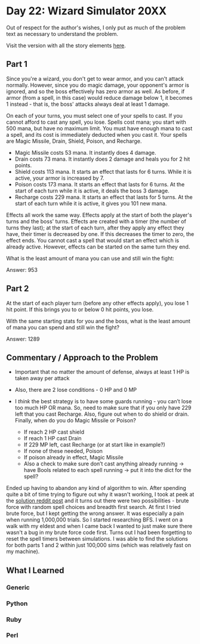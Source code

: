 # Day 22: Wizard Simulator 20XX

Out of respect for the author's wishes, I only put as much of the problem text as necessary to understand the problem.

Visit the version with all the story elements [here](https://adventofcode.com/2015/day/22).

## Part 1
Since you're a wizard, you don't get to wear armor, and you can't attack normally. However, since you do magic damage, your opponent's armor is ignored, and so the boss effectively has zero armor as well. As before, if armor (from a spell, in this case) would reduce damage below 1, it becomes 1 instead - that is, the boss' attacks always deal at least 1 damage.

On each of your turns, you must select one of your spells to cast. If you cannot afford to cast any spell, you lose. Spells cost mana; you start with 500 mana, but have no maximum limit. You must have enough mana to cast a spell, and its cost is immediately deducted when you cast it. Your spells are Magic Missile, Drain, Shield, Poison, and Recharge.

- Magic Missile costs 53 mana. It instantly does 4 damage.
- Drain costs 73 mana. It instantly does 2 damage and heals you for 2 hit points.
- Shield costs 113 mana. It starts an effect that lasts for 6 turns. While it is active, your armor is increased by 7.
- Poison costs 173 mana. It starts an effect that lasts for 6 turns. At the start of each turn while it is active, it deals the boss 3 damage.
- Recharge costs 229 mana. It starts an effect that lasts for 5 turns. At the start of each turn while it is active, it gives you 101 new mana.

Effects all work the same way. Effects apply at the start of both the player's turns and the boss' turns. Effects are created with a timer (the number of turns they last); at the start of each turn, after they apply any effect they have, their timer is decreased by one. If this decreases the timer to zero, the effect ends. You cannot cast a spell that would start an effect which is already active. However, effects can be started on the same turn they end.

What is the least amount of mana you can use and still win the fight: 

Answer: 953

## Part 2
At the start of each player turn (before any other effects apply), you lose 1 hit point. If this brings you to or below 0 hit points, you lose.

With the same starting stats for you and the boss, what is the least amount of mana you can spend and still win the fight?

Answer: 1289

## Commentary / Approach to the Problem
- Important that no matter the amount of defense, always at least 1 HP is taken away per attack
- Also, there are 2 lose conditions - 0 HP and 0 MP
- I *think* the best strategy is to have some guards running - you can’t lose too much HP OR mana. So, need to make sure that if you only have 229 left that you cast Recharge. Also, figure out when to do shield or drain. Finally, when do you do Magic Missile or Poison? 

  - If reach 2 HP cast shield
  - If reach 1 HP cast Drain
  - If 229 MP left, cast Recharge (or at start like in example?)
  - If none of these needed, Poison
  - If poison already in effect, Magic Missile
  - Also a check to make sure don’t cast anything already running -> have Bools related to each spell running -> put it into the dict for the spell?

Ended up having to abandon any kind of algorithm to win. After spending quite a bit of time trying to figure out why it wasn't working, I took at peek at the [solution reddit post](https://www.reddit.com/r/adventofcode/comments/3xspyl/day_22_solutions/) and it turns out there were two possibilities - brute force with random spell choices and breadth first search. At first I tried brute force, but I kept getting the wrong answer. It was especially a pain when running 1,000,000 trials. So I started researching BFS. I went on a walk with my eldest and when I came back I wanted to just make sure there wasn't a bug in my brute force code first. Turns out I had been forgetting to reset the spell timers between simulations. I was able to find the solutions for both parts 1 and 2 within just 100,000 sims (which was relatively fast on my machine). 
## What I Learned

### Generic

### Python

### Ruby

### Perl

